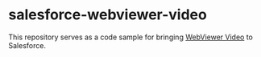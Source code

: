 # salesforce-webviewer-video
This repository serves as a code sample for bringing [WebViewer Video](https://www.pdftron.com/documentation/web/get-started/manually-video/) to Salesforce.
